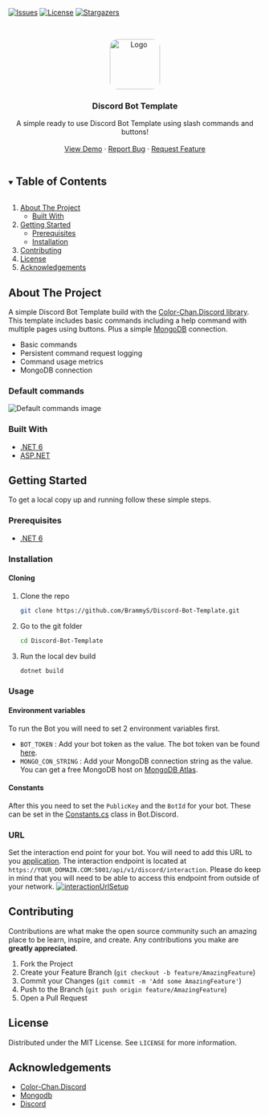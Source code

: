 <!-- PROJECT SHIELDS -->
<!--
*** I'm using markdown "reference style" links for readability.
*** Reference links are enclosed in brackets [ ] instead of parentheses ( ).
*** See the bottom of this document for the declaration of the reference variables
*** for contributors-url, forks-url, etc. This is an optional, concise syntax you may use.
*** https://www.markdownguide.org/basic-syntax/#reference-style-links
-->

[![Issues][issues-shield]][issues-url]
[![License][license-shield]][license-url]
[![Stargazers][stars-shield]][stars-url]

<!-- PROJECT LOGO -->
<br />
<p align="center">
  <a href="https://github.com/BrammyS/Discord-Bot-Template">
    <img src="https://cdn.brammys.com/file/brammys/screenshots/2022/02/9c725f64003b63d995003932536c1064.png" style="border-radius: 15%" alt="Logo" width="100">
  </a>

<h3 align="center">Discord Bot Template</h3>

  <p align="center">
    A simple ready to use Discord Bot Template using slash commands and buttons!
    <br />
    <br />
    <a href="https://discord.com/oauth2/authorize?client_id=541336442979483658&permissions=268561494&scope=applications.commands%20bot">View Demo</a>
    ·
    <a href="https://github.com/BrammyS/Discord-Bot-Template/issues">Report Bug</a>
    ·
    <a href="https://github.com/BrammyS/Discord-Bot-Template/issues">Request Feature</a>
  </p>
</p>

<!-- TABLE OF CONTENTS -->
<details open="open">
  <summary><h2 style="display: inline-block">Table of Contents</h2></summary>
  <ol>
    <li>
      <a href="#about-the-project">About The Project</a>
      <ul>
        <li><a href="#built-with">Built With</a></li>
      </ul>
    </li>
    <li>
      <a href="#getting-started">Getting Started</a>
      <ul>
        <li><a href="#prerequisites">Prerequisites</a></li>
        <li><a href="#installation">Installation</a></li>
      </ul>
    </li>
    <li><a href="#contributing">Contributing</a></li>
    <li><a href="#license">License</a></li>
    <li><a href="#acknowledgements">Acknowledgements</a></li>
  </ol>
</details>



<!-- ABOUT THE PROJECT -->

## About The Project

A simple Discord Bot Template build with the [Color-Chan.Discord library](https://github.com/Color-Chan/Color-Chan.Discord).
This template includes basic commands including a help command with multiple pages using buttons. Plus a simple [MongoDB](https://www.mongodb.com/) connection.

- Basic commands
- Persistent command request logging
- Command usage metrics
- MongoDB connection

### Default commands

![Default commands image](https://cdn.brammys.com/file/brammys/screenshots/2022/02/2BihLcHT0XJRxhIGs5el3xELXgKAjChIEowCdtJXUeigSuUna93f2kjne69KwLoe.png)

### Built With

* [.NET 6](https://dotnet.microsoft.com/download/dotnet/6.0)
* [ASP.NET](https://docs.microsoft.com/en-us/aspnet/core/?view=aspnetcore-6.0)

<!-- GETTING STARTED -->

## Getting Started

To get a local copy up and running follow these simple steps.

### Prerequisites

* [.NET 6](https://dotnet.microsoft.com/download/dotnet/6.0)

### Installation

#### Cloning

1. Clone the repo
   ```sh
   git clone https://github.com/BrammyS/Discord-Bot-Template.git
   ```
2. Go to the git folder
   ```sh
   cd Discord-Bot-Template
   ```
3. Run the local dev build
   ```sh
   dotnet build
   ```


### Usage

#### Environment variables
To run the Bot you will need to set 2 environment variables first. 
- `BOT_TOKEN` : Add your bot token as the value. The bot token van be found [here](https://discord.com/developers/applications/).
- `MONGO_CON_STRING` : Add your MongoDB connection string as the value. You can get a free MongoDB host on [MongoDB Atlas](https://www.mongodb.com/atlas/database).

#### Constants

After this you need to set the `PublicKey` and the `BotId` for your bot. These can be set in the [Constants.cs](https://github.com/BrammyS/Discord-Bot-Template/blob/dev/src/Bot.Discord/Constants.cs) class in Bot.Discord.

### URL

Set the interaction end point for your bot. You will need to add this URL to you [application](https://discord.com/developers/applications/).
The interaction endpoint is located at `https://YOUR_DOMAIN.COM:5001/api/v1/discord/interaction`. Please do keep in mind that you will need to be able to access this endpoint from outside of your network.
[![interactionUrlSetup](https://cdn.colorchan.com/examples/interactionUrlExample.png)](https://discord.com/developers/applications/)

<!-- CONTRIBUTING -->

## Contributing

Contributions are what make the open source community such an amazing place to be learn, inspire, and create. Any
contributions you make are **greatly appreciated**.

1. Fork the Project
2. Create your Feature Branch (`git checkout -b feature/AmazingFeature`)
3. Commit your Changes (`git commit -m 'Add some AmazingFeature'`)
4. Push to the Branch (`git push origin feature/AmazingFeature`)
5. Open a Pull Request

<!-- LICENSE -->

## License

Distributed under the MIT License. See `LICENSE` for more information.



<!-- ACKNOWLEDGEMENTS -->

## Acknowledgements

* [Color-Chan.Discord](https://github.com/Color-Chan/Color-Chan.Discord)
* [Mongodb](https://www.mongodb.com/)
* [Discord](https://discord.com/developers/docs/intro)

<!-- MARKDOWN LINKS & IMAGES -->
<!-- https://www.markdownguide.org/basic-syntax/#reference-style-links -->

[stars-shield]: https://img.shields.io/github/stars/BrammyS/Discord-Bot-Template?style=for-the-badge
[stars-url]: https://github.com/BrammyS/Discord-Bot-Template/stargazers
[issues-shield]: https://img.shields.io/github/issues/BrammyS/Discord-Bot-Template?style=for-the-badge
[issues-url]: https://github.com/BrammyS/Discord-Bot-Template/issues
[license-shield]: https://img.shields.io/github/license/BrammyS/Discord-Bot-Template?style=for-the-badge
[license-url]: https://github.com/BrammyS/Discord-Bot-Template/blob/main/.github/LICENSE
